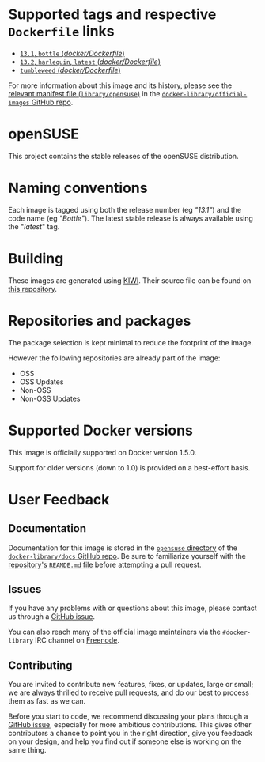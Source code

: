 # Supported tags and respective `Dockerfile` links

-	[`13.1`, `bottle` (*docker/Dockerfile*)](https://github.com/openSUSE/docker-containers-build/blob/fc6453ff4ce5d67ed77aad572acbf311214b41dc/docker/Dockerfile)
-	[`13.2`, `harlequin`, `latest` (*docker/Dockerfile*)](https://github.com/openSUSE/docker-containers-build/blob/4a69fad7e0ce58bca406092938bd295c3c885858/docker/Dockerfile)
-	[`tumbleweed` (*docker/Dockerfile*)](https://github.com/openSUSE/docker-containers-build/blob/173974c5a5e386f4cc522289ba84a31c239f2dc0/docker/Dockerfile)

For more information about this image and its history, please see the [relevant manifest file (`library/opensuse`)](https://github.com/docker-library/official-images/blob/master/library/opensuse) in the [`docker-library/official-images` GitHub repo](https://github.com/docker-library/official-images).

# openSUSE

This project contains the stable releases of the openSUSE distribution.

# Naming conventions

Each image is tagged using both the release number (eg *"13.1"*) and the code name (eg *"Bottle"*). The latest stable release is always available using the "*latest*" tag.

# Building

These images are generated using [KIWI](https://github.com/openSUSE/kiwi). Their source file can be found on [this repository](https://github.com/openSUSE/docker-containers).

# Repositories and packages

The package selection is kept minimal to reduce the footprint of the image.

However the following repositories are already part of the image:

-	OSS
-	OSS Updates
-	Non-OSS
-	Non-OSS Updates

# Supported Docker versions

This image is officially supported on Docker version 1.5.0.

Support for older versions (down to 1.0) is provided on a best-effort basis.

# User Feedback

## Documentation

Documentation for this image is stored in the [`opensuse` directory](https://github.com/docker-library/docs/tree/master/opensuse) of the [`docker-library/docs` GitHub repo](https://github.com/docker-library/docs). Be sure to familiarize yourself with the [repository's `REAMDE.md` file](https://github.com/docker-library/docs/blob/master/README.md) before attempting a pull request.

## Issues

If you have any problems with or questions about this image, please contact us through a [GitHub issue](https://github.com/openSUSE/docker-containers-build/issues).

You can also reach many of the official image maintainers via the `#docker-library` IRC channel on [Freenode](https://freenode.net).

## Contributing

You are invited to contribute new features, fixes, or updates, large or small; we are always thrilled to receive pull requests, and do our best to process them as fast as we can.

Before you start to code, we recommend discussing your plans through a [GitHub issue](https://github.com/openSUSE/docker-containers-build/issues), especially for more ambitious contributions. This gives other contributors a chance to point you in the right direction, give you feedback on your design, and help you find out if someone else is working on the same thing.
